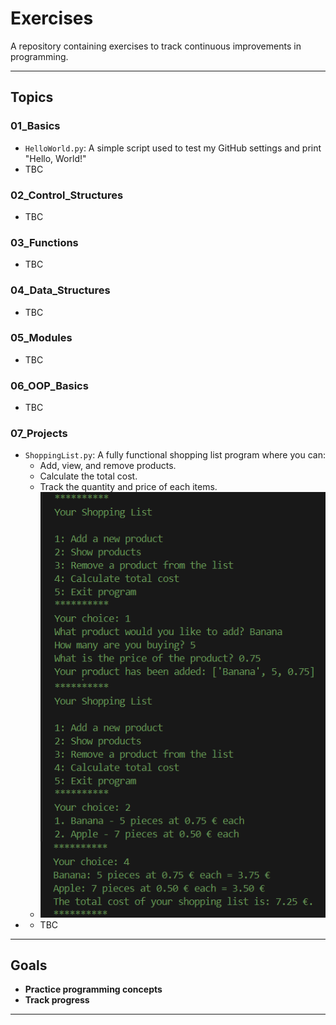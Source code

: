 # Exercises

A repository containing exercises to track continuous improvements in programming. 

---

## Topics

### **01_Basics**
- `HelloWorld.py`: A simple script used to test my GitHub settings and print "Hello, World!"
- TBC
### **02_Control_Structures**
- TBC

### **03_Functions**
- TBC

### **04_Data_Structures**
- TBC

### **05_Modules**
- TBC

### **06_OOP_Basics**
- TBC

### **07_Projects**
- `ShoppingList.py`: A fully functional shopping list program where you can:
  - Add, view, and remove products.
  - Calculate the total cost.
  - Track the quantity and price of each items.
  - ![Shopping List Screenshot](08_Screenshots/07_ShoppingList.png)
- - TBC
---

## Goals

- **Practice programming concepts**
- **Track progress**
---